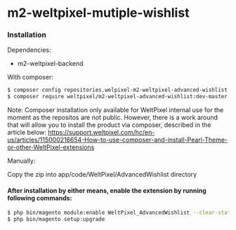 # m2-weltpixel-mutiple-wishlist

### Installation

Dependencies:
 - m2-weltpixel-backend

With composer:

```sh
$ composer config repositories.welpixel-m2-weltpixel-advanced-wishlist git git@github.com:rusdragos/m2-weltpixel-advanced-wishlist.git
$ composer require weltpixel/m2-weltpixel-advanced-wishlist:dev-master
```
Note: Composer installation only available for WeltPixel internal use for the moment as the repositos are not public. However, there is a work around that will allow you to install the product via composer, described in the article below: https://support.weltpixel.com/hc/en-us/articles/115000216654-How-to-use-composer-and-install-Pearl-Theme-or-other-WeltPixel-extensions


Manually:

Copy the zip into app/code/WeltPixel/AdvancedWishlist directory


#### After installation by either means, enable the extension by running following commands:

```sh
$ php bin/magento module:enable WeltPixel_AdvancedWishlist --clear-static-content
$ php bin/magento setup:upgrade
```
